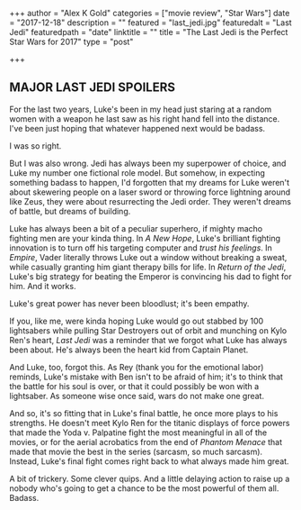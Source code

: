 +++
author = "Alex K Gold"
categories = ["movie review", "Star Wars"]
date = "2017-12-18"
description = ""
featured = "last_jedi.jpg"
featuredalt = "Last Jedi"
featuredpath = "date"
linktitle = ""
title = "The Last Jedi is the Perfect Star Wars for 2017"
type = "post"

+++

## MAJOR LAST JEDI SPOILERS

For the last two years, Luke's been in my head just staring at a random women with a weapon he last saw as his right hand fell into the distance. I've been just hoping that whatever happened next would be badass. 

I was so right. 

But I was also wrong. Jedi has always been my superpower of choice, and Luke my number one fictional role model. But somehow, in expecting something badass to happen, I'd forgotten that my dreams for Luke weren't about skewering people on a laser sword or throwing force lightning around like Zeus, they were about resurrecting the Jedi order. They weren't dreams of battle, but dreams of building.

Luke has always been a bit of a peculiar superhero, if mighty macho fighting men are your kinda thing. In *A New Hope*, Luke's brilliant fighting innovation is to turn off his targeting computer and _trust his feelings_. In *Empire*, Vader literally throws Luke out a window without breaking a sweat, while casually granting him giant therapy bills for life. In *Return of the Jedi*, Luke's big strategy for beating the Emperor is convincing his dad to fight for him. And it works.

Luke's great power has never been bloodlust; it's been empathy.

If you, like me, were kinda hoping Luke would go out stabbed by 100 lightsabers while pulling Star Destroyers out of orbit and munching on Kylo Ren's heart, *Last Jedi* was a reminder that we forgot what Luke has always been about. He's always been the heart kid from Captain Planet.

And Luke, too, forgot this. As Rey (thank you for the emotional labor) reminds, Luke's mistake with Ben isn't to be afraid of him; it's to think that the battle for his soul is over, or that it could possibly be won with a lightsaber. As someone wise once said, wars do not make one great.

And so, it's so fitting that in Luke's final battle, he once more plays to his strengths. He doesn't meet Kylo Ren for the titanic displays of force powers that made the Yoda v. Palpatine fight the most meaningful in all of the movies, or for the aerial acrobatics from the end of *Phantom Menace* that made that movie the best in the series (sarcasm, so much sarcasm). Instead, Luke's final fight comes right back to what always made him great. 

A bit of trickery. Some clever quips. And a little delaying action to raise up a nobody who's going to get a chance to be the most powerful of them all. Badass.
